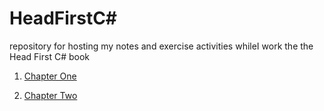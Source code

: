 # HeadFirstC#
repository for hosting my notes and exercise activities whileI work the the Head First C# book

<ol>
<li>

[Chapter One](Chapter1)

</li>
<li>

[Chapter Two](Chapter2)

</li>
</ol>
